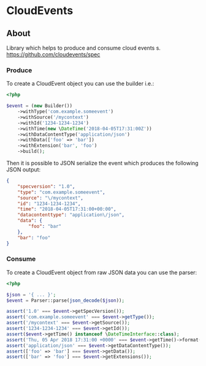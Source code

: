 
# CloudEvents

## About

Library which helps to produce and consume cloud events s. https://github.com/cloudevents/spec

### Produce

To create a CloudEvent object you can use the builder i.e.:

```php
<?php

$event = (new Builder())
    ->withType('com.example.someevent')
    ->withSource('/mycontext')
    ->withId('1234-1234-1234')
    ->withTime(new \DateTime('2018-04-05T17:31:00Z'))
    ->withDataContentType('application/json')
    ->withData(['foo' => 'bar'])
    ->withExtension('bar', 'foo')
    ->build();

```

Then it is possible to JSON serialize the event which produces the following JSON output:

```json
{
    "specversion": "1.0",
    "type": "com.example.someevent",
    "source": "\/mycontext",
    "id": "1234-1234-1234",
    "time": "2018-04-05T17:31:00+00:00",
    "datacontenttype": "application\/json",
    "data": {
        "foo": "bar"
    },
    "bar": "foo"
}
```

### Consume

To create a CloudEvent object from raw JSON data you can use the parser:

```php
<?php

$json = '{ ... }';
$event = Parser::parse(json_decode($json));

assert('1.0' === $event->getSpecVersion());
assert('com.example.someevent' === $event->getType());
assert('/mycontext' === $event->getSource());
assert('1234-1234-1234' === $event->getId());
assert($event->getTime() instanceof \DateTimeInterface::class);
assert('Thu, 05 Apr 2018 17:31:00 +0000' === $event->getTime()->format('r'));
assert('application/json' === $event->getDataContentType());
assert(['foo' => 'bar'] === $event->getData());
assert(['bar' => 'foo'] === $event->getExtensions());

```
